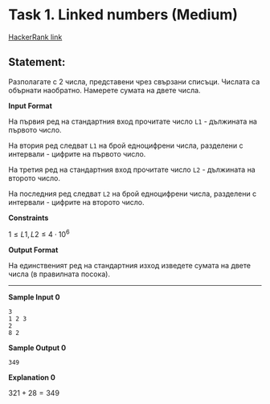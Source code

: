 # Task 1. Linked numbers (Medium)

[HackerRank link](<https://www.hackerrank.com/contests/exam-2022-part2-sda/challenges/linked-numbers>)

## Statement:

Разполагате с 2 числа, представени чрез свързани списъци. Числата са обърнати наобратно. Намерете сумата на двете числа.

**Input Format**

На първия ред на стандартния вход прочитате число  `L1`  - дължината на първото число.

На втория ред следват  `L1`  на брой едноцифрени числа, разделени с интервали - цифрите на първото число.

На третия ред на стандартния вход прочитате число  `L2`  - дължината на второто число.

На последния ред следват  `L2`  на брой едноцифрени числа, разделени с интервали - цифрите на второто число.

**Constraints**

$1\le L1, L2\le 4\cdot10^6$

**Output Format**

На единственият ред на стандартния изход изведете сумата на двете числа (в правилната посока).

---

**Sample Input 0**

```
3
1 2 3
2
8 2
```

**Sample Output 0**

```
349
```

**Explanation 0**

$321 + 28 = 349$